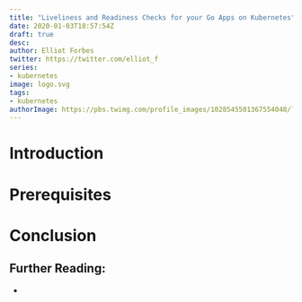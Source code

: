 ```yaml
---
title: "Liveliness and Readiness Checks for your Go Apps on Kubernetes"
date: 2020-01-03T18:57:54Z
draft: true
desc: 
author: Elliot Forbes
twitter: https://twitter.com/elliot_f
series: 
- kubernetes
image: logo.svg
tags:
- kubernetes
authorImage: https://pbs.twimg.com/profile_images/1028545501367554048/lzr43cQv_400x400.jpg
---
```


# Introduction

# Prerequisites

# Conclusion

## Further Reading:

* []()